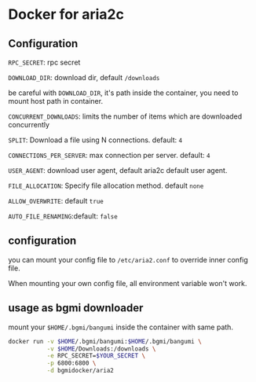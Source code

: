 # Docker for aria2c


## Configuration

`RPC_SECRET`: rpc secret

`DOWNLOAD_DIR`: download dir, default `/downloads`

be careful with `DOWNLOAD_DIR`, it's path inside the container,
you need to mount host path in container.

`CONCURRENT_DOWNLOADS`: limits the number of items which are downloaded concurrently

`SPLIT`: Download a file using N connections. default: `4`

`CONNECTIONS_PER_SERVER`: max connection per server. default: `4`

`USER_AGENT`: download user agent, default aria2c default user agent.

`FILE_ALLOCATION`: Specify file allocation method. default `none`

`ALLOW_OVERWRITE`: default `true`

`AUTO_FILE_RENAMING`:default: `false`


## configuration

you can mount your config file to `/etc/aria2.conf` to override inner config file.

When mounting your own config file, all environment variable won't work.

## usage as bgmi downloader

mount your `$HOME/.bgmi/bangumi` inside the container with same path.

```bash
docker run -v $HOME/.bgmi/bangumi:$HOME/.bgmi/bangumi \
           -v $HOME/Downloads:/downloads \
           -e RPC_SECRET=$YOUR_SECRET \
           -p 6800:6800 \
           -d bgmidocker/aria2
```